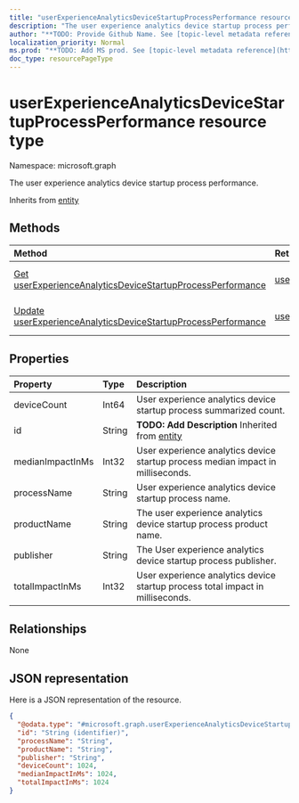 ```yaml
---
title: "userExperienceAnalyticsDeviceStartupProcessPerformance resource type"
description: "The user experience analytics device startup process performance."
author: "**TODO: Provide Github Name. See [topic-level metadata reference](https://msgo.azurewebsites.net/add/document/guidelines/metadata.html#topic-level-metadata)**"
localization_priority: Normal
ms.prod: "**TODO: Add MS prod. See [topic-level metadata reference](https://msgo.azurewebsites.net/add/document/guidelines/metadata.html#topic-level-metadata)**"
doc_type: resourcePageType
---
```


# userExperienceAnalyticsDeviceStartupProcessPerformance resource type


Namespace: microsoft.graph

The user experience analytics device startup process performance.


Inherits from [entity](../resources/entity.md)

## Methods
|Method|Return Type|Description|
|:---|:---|:---|
|[Get userExperienceAnalyticsDeviceStartupProcessPerformance](../api/userexperienceanalyticsdevicestartupprocessperformance-get.md)|[userExperienceAnalyticsDeviceStartupProcessPerformance](../resources/userexperienceanalyticsdevicestartupprocessperformance.md)|Read the properties and relationships of a [userExperienceAnalyticsDeviceStartupProcessPerformance](../resources/userexperienceanalyticsdevicestartupprocessperformance.md) object.|
|[Update userExperienceAnalyticsDeviceStartupProcessPerformance](../api/userexperienceanalyticsdevicestartupprocessperformance-update.md)|[userExperienceAnalyticsDeviceStartupProcessPerformance](../resources/userexperienceanalyticsdevicestartupprocessperformance.md)|Update the properties of a [userExperienceAnalyticsDeviceStartupProcessPerformance](../resources/userexperienceanalyticsdevicestartupprocessperformance.md) object.|

## Properties
|Property|Type|Description|
|:---|:---|:---|
|deviceCount|Int64|User experience analytics device startup process summarized count.|
|id|String|**TODO: Add Description** Inherited from [entity](../resources/entity.md)|
|medianImpactInMs|Int32|User experience analytics device startup process median impact in milliseconds.|
|processName|String|User experience analytics device startup process name.|
|productName|String|The user experience analytics device startup process product name.|
|publisher|String|The User experience analytics device startup process publisher.|
|totalImpactInMs|Int32|User experience analytics device startup process total impact in milliseconds.|

## Relationships
None

## JSON representation
Here is a JSON representation of the resource.
<!-- {
  "blockType": "resource",
  "keyProperty": "id",
  "@odata.type": "microsoft.graph.userExperienceAnalyticsDeviceStartupProcessPerformance",
  "baseType": "microsoft.graph.entity",
  "openType": false
}
-->
``` json
{
  "@odata.type": "#microsoft.graph.userExperienceAnalyticsDeviceStartupProcessPerformance",
  "id": "String (identifier)",
  "processName": "String",
  "productName": "String",
  "publisher": "String",
  "deviceCount": 1024,
  "medianImpactInMs": 1024,
  "totalImpactInMs": 1024
}
```

